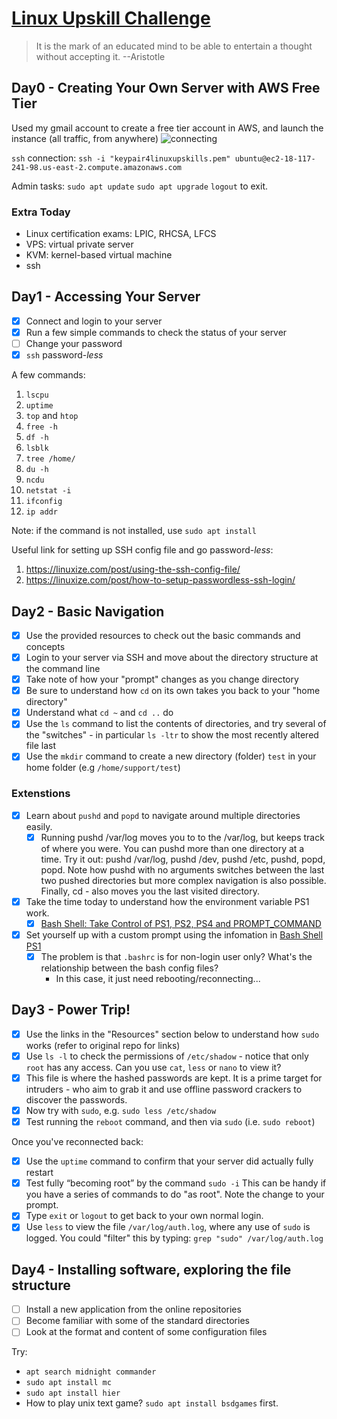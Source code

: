 # [Linux Upskill Challenge](https://github.com/livialima/linuxupskillchallenge)

> It is the mark of an educated mind to be able to entertain a thought without accepting it. --Aristotle

## Day0 - Creating Your Own Server with AWS Free Tier

Used my gmail account to create a free tier account in AWS, and launch the instance (all traffic, from anywhere) ![connecting](https://cdn-std.droplr.net/files/acc_498334/ntVSsj)

`ssh` connection: `ssh -i "keypair4linuxupskills.pem" ubuntu@ec2-18-117-241-98.us-east-2.compute.amazonaws.com`

Admin tasks:
`sudo apt update`
`sudo apt upgrade`
`logout` to exit.

### Extra Today

- Linux certification exams: LPIC, RHCSA, LFCS
- VPS: virtual private server
- KVM: kernel-based virtual machine
- ssh

## Day1 - Accessing Your Server

- [x] Connect and login to your server
- [x] Run a few simple commands to check the status of your server
- [ ] Change your password
- [x] `ssh` password-_less_

A few commands:

1. `lscpu`
2. `uptime`
3. `top` and `htop`
4. `free -h`
5. `df -h`
6. `lsblk`
7. `tree /home/`
8. `du -h`
9. `ncdu`
10. `netstat -i`
11. `ifconfig`
12. `ip addr`

Note: if the command is not installed, use `sudo apt install`

Useful link for setting up SSH config file and go password-_less_:

1. https://linuxize.com/post/using-the-ssh-config-file/
2. https://linuxize.com/post/how-to-setup-passwordless-ssh-login/

## Day2 - Basic Navigation

- [x] Use the provided resources to check out the basic commands and concepts
- [x] Login to your server via SSH and move about the directory structure at the command line
- [x] Take note of how your "prompt" changes as you change directory
- [x] Be sure to understand how `cd` on its own takes you back to your "home directory"
- [x] Understand what `cd ~` and `cd ..` do
- [x] Use the `ls` command to list the contents of directories, and try several of the "switches" - in particular `ls -ltr` to show the most recently altered file last
- [x] Use the `mkdir` command to create a new directory (folder) `test` in your home folder (e.g `/home/support/test`)

### Extenstions

- [x] Learn about `pushd` and `popd` to navigate around multiple directories easily.
  - [x] Running pushd /var/log moves you to to the /var/log, but keeps track of where you were. You can pushd more than one directory at a time. Try it out: pushd /var/log, pushd /dev, pushd /etc, pushd, popd, popd. Note how pushd with no arguments switches between the last two pushed directories but more complex navigation is also possible. Finally, cd - also moves you the last visited directory.
- [x] Take the time today to understand how the environment variable PS1 work.
  - [x] [Bash Shell: Take Control of PS1, PS2, PS4 and PROMPT_COMMAND](https://www.thegeekstuff.com/2008/09/bash-shell-take-control-of-ps1-ps2-ps3-ps4-and-prompt_command/)
- [x] Set yourself up with a custom prompt using the infomation in [Bash Shell PS1](https://www.thegeekstuff.com/2008/09/bash-shell-ps1-10-examples-to-make-your-linux-prompt-like-angelina-jolie/)
  - [x] The problem is that `.bashrc` is for non-login user only? What's the relationship between the bash config files?
    - In this case, it just need rebooting/reconnecting...

## Day3 - Power Trip!

- [x] Use the links in the "Resources" section below to understand how `sudo` works (refer to original repo for links)
- [x] Use `ls -l` to check the permissions of `/etc/shadow` - notice that only `root` has any access. Can you use `cat`, `less` or `nano` to view it?
- [x] This file is where the hashed passwords are kept. It is a prime target for intruders - who aim to grab it and use offline password crackers to discover the passwords.
- [x] Now try with `sudo`, e.g. `sudo less /etc/shadow`
- [x] Test running the `reboot` command, and then via `sudo` (i.e. `sudo reboot`)

Once you've reconnected back:

- [x] Use the `uptime` command to confirm that your server did actually fully restart
- [x] Test fully “becoming root” by the command `sudo -i` This can be handy if you have a series of commands to do "as root". Note the change to your prompt.
- [x] Type `exit` or `logout` to get back to your own normal login.
- [x] Use `less` to view the file `/var/log/auth.log`, where any use of `sudo` is logged. You could "filter" this by typing: `grep "sudo" /var/log/auth.log`

## Day4 - Installing software, exploring the file structure

- [ ] Install a new application from the online repositories
- [ ] Become familiar with some of the standard directories
- [ ] Look at the format and content of some configuration files

Try:

- `apt search midnight commander`
- `sudo apt install mc`
- `sudo apt install hier`
- How to play unix text game? `sudo apt install bsdgames` first.
